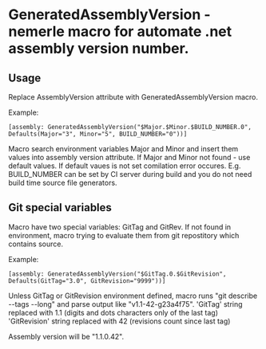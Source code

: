 GeneratedAssemblyVersion - nemerle macro for automate .net assembly version number.
===================================================================================

##  Usage

Replace AssemblyVersion attribute with GeneratedAssemblyVersion macro.

Example:

```nemerle
[assembly: GeneratedAssemblyVersion("$Major.$Minor.$BUILD_NUMBER.0", Defaults(Major="3", Minor="5", BUILD_NUMBER="0"))]
```

Macro search environment variables Major and Minor and insert them values into assembly version attribute. If Major and Minor not found - use default values. If default vaues is not set comilation error occures.
E.g. BUILD_NUMBER can be set by CI server during build and you do not need build time source file generators.

## Git special variables

Macro have two special variables: GitTag and GitRev. If not found in environment, macro trying to evaluate them from git repostitory which contains source.

Example:

```nemerle
[assembly: GeneratedAssemblyVersion("$GitTag.0.$GitRevision", Defaults(GitTag="3.0", GitRevision="9999"))]
```

Unless GitTag or GitRevision environment defined, macro runs "git describe --tags --long" and parse output like "v1.1-42-g23a4f75".
    'GitTag' string replaced with 1.1 (digits and dots characters only of the last tag)
    'GitRevision' string replaced with 42 (revisions count since last tag)
  
Assembly version will be "1.1.0.42".

